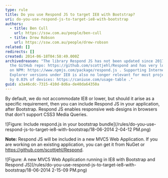 ```yaml
---
type: rule
title: Do you use Respond JS to target IE8 with Bootstrap?
uri: do-you-use-respond-js-to-target-ie8-with-bootstrap
authors:
  - title: Ben Cull
    url: https://ssw.com.au/people/ben-cull
  - title: Drew Robson
    url: https://ssw.com.au/people/drew-robson
related: []
redirects: []
created: 2014-06-18T04:58:49.000Z
archivedreason: "The library Respond JS has not been updated since 2017 as per
  the GitHub repo: https://github.com/scottjehl/Respond and has very low usage
  on NPM: https://www.npmjs.com/package/respond.js . Supporting Internet
  Explorer versions under IE8 is also no longer relevant for most projects, used
  by 0.03% of devices: https://caniuse.com/usage-table ."
guid: a3a46cdc-7315-410d-8d6a-de40da64350a
---
```


By default, we do not accommodate IE8 or lower, but should it arise as a specific requirement, then you can include Respond JS in your application, after Bootstrap. Respond JS enables responsive web designs in browsers that don't support CSS3 Media Queries.

<!--endintro-->

![Figure: Include respond.js in your bootstrap bundle](/rules/do-you-use-respond-js-to-target-ie8-with-bootstrap/18-06-2014 2-04-12 PM.png)  

**Note:** Respond JS will be included in a new MVC5 Web Application. If you are working on an existing application, you can get it from NuGet or https://github.com/scottjehl/Respond.

![Figure: A new MVC5 Web Application running in IE8 with Bootstrap and Respond JS](/rules/do-you-use-respond-js-to-target-ie8-with-bootstrap/18-06-2014 2-15-09 PM.png)

